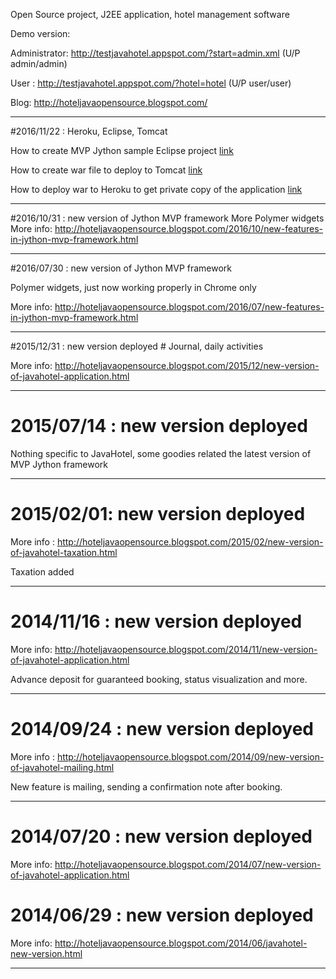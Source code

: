 Open Source project, J2EE application, hotel management software

Demo version:

Administrator: http://testjavahotel.appspot.com/?start=admin.xml  (U/P admin/admin)

User : http://testjavahotel.appspot.com/?hotel=hotel (U/P user/user)

Blog: http://hoteljavaopensource.blogspot.com/

---
#2016/11/22 : Heroku, Eclipse, Tomcat

How to create MVP Jython sample Eclipse project [link](wiki/create_eclipse.md)

How to create war file to deploy to Tomcat [link](wiki/create_tomcat.md)

How to deploy war to Heroku to get private copy of the application [link](wiki/create_heroku.md)

---
#2016/10/31 : new version of Jython MVP framework
More Polymer widgets
More info: http://hoteljavaopensource.blogspot.com/2016/10/new-features-in-jython-mvp-framework.html

---
#2016/07/30 : new version of Jython MVP framework

Polymer widgets, just now working properly in Chrome only

More info: http://hoteljavaopensource.blogspot.com/2016/07/new-features-in-jython-mvp-framework.html

---

#2015/12/31 : new version deployed #
Journal, daily activities

More info: http://hoteljavaopensource.blogspot.com/2015/12/new-version-of-javahotel-application.html

---

# 2015/07/14 : new version deployed #

Nothing specific to JavaHotel, some goodies related the latest version of MVP Jython framework

---

# 2015/02/01: new version deployed #
More info : http://hoteljavaopensource.blogspot.com/2015/02/new-version-of-javahotel-taxation.html

Taxation added

---

# 2014/11/16 : new version deployed #
More info: http://hoteljavaopensource.blogspot.com/2014/11/new-version-of-javahotel-application.html

Advance deposit for guaranteed booking, status visualization and more.

---

# 2014/09/24 : new version deployed #
More info : http://hoteljavaopensource.blogspot.com/2014/09/new-version-of-javahotel-mailing.html

New feature is mailing, sending a confirmation note after booking.

---

# 2014/07/20 : new version deployed #
More info: http://hoteljavaopensource.blogspot.com/2014/07/new-version-of-javahotel-application.html
# 2014/06/29 : new version deployed #
More info: http://hoteljavaopensource.blogspot.com/2014/06/javahotel-new-version.html

---

